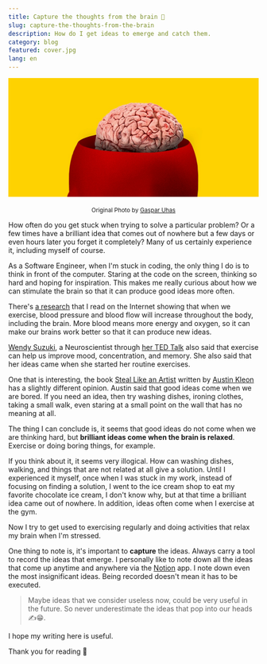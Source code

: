 ```yaml
---
title: Capture the thoughts from the brain 🧠
slug: capture-the-thoughts-from-the-brain
description: How do I get ideas to emerge and catch them.
category: blog
featured: cover.jpg
lang: en
---
```


<img src="cover.jpg" alt="Capture the thoughts from the brain" />

<p align="center"><small><span>Original Photo by <a href="https://unsplash.com/photos/a-close-up-of-a-logo-j_DmMNZK-jo" target="_blank" rel="noopener">Gaspar Uhas</a></span></small></p>

How often do you get stuck when trying to solve a particular problem? Or a few times have a brilliant idea that comes out of nowhere but a few days or even hours later you forget it completely? Many of us certainly experience it, including myself of course.

As a Software Engineer, when I'm stuck in coding, the only thing I do is to think in front of the computer. Staring at the code on the screen, thinking so hard and hoping for inspiration. This makes me really curious about how we can stimulate the brain so that it can produce good ideas more often.

There's [a research](https://www.scientificamerican.com/article/why-do-you-think-better-after-walk-exercise/) that I read on the Internet showing that when we exercise, blood pressure and blood flow will increase throughout the body, including the brain. More blood means more energy and oxygen, so it can make our brains work better so that it can produce new ideas.

[Wendy Suzuki](https://www.wendysuzuki.com/), a Neuroscientist through [her TED Talk](https://youtu.be/BHY0FxzoKZE?si=PGqd_ly883RMtQyn) also said that exercise can help us improve mood, concentration, and memory. She also said that her ideas came when she started her routine exercises.

One that is interesting, the book [Steal Like an Artist](https://austinkleon.com/steal/) written by [Austin Kleon](https://austinkleon.com/about/) has a slightly different opinion. Austin said that good ideas come when we are bored. If you need an idea, then try washing dishes, ironing clothes, taking a small walk, even staring at a small point on the wall that has no meaning at all.

The thing I can conclude is, it seems that good ideas do not come when we are thinking hard, but **brilliant ideas come when the brain is relaxed**. Exercise or doing boring things, for example.

If you think about it, it seems very illogical. How can washing dishes, walking, and things that are not related at all give a solution. Until I experienced it myself, once when I was stuck in my work, instead of focusing on finding a solution, I went to the ice cream shop to eat my favorite chocolate ice cream, I don't know why, but at that time a brilliant idea came out of nowhere. In addition, ideas often come when I exercise at the gym.

Now I try to get used to exercising regularly and doing activities that relax my brain when I'm stressed.

One thing to note is, it's important to **capture** the ideas. Always carry a tool to record the ideas that emerge. I personally like to note down all the ideas that come up anytime and anywhere via the [Notion](https://www.notion.so/) app. I note down even the most insignificant ideas. Being recorded doesn't mean it has to be executed.

> Maybe ideas that we consider useless now, could be very useful in the future. So never underestimate the ideas that pop into our heads ✍️😁.

I hope my writing here is useful.

Thank you for reading 👋
